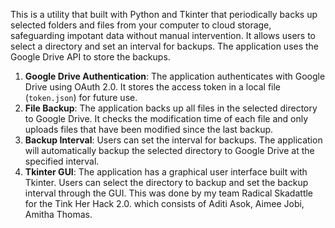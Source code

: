 This is a utility that built with Python and Tkinter that periodically backs up selected folders and files from your computer to cloud storage, safeguarding impotant data without manual intervention. It allows users to select a directory and set an interval for backups. The application uses the Google Drive API to store the backups.
1. **Google Drive Authentication**: The application authenticates with Google Drive using OAuth 2.0. It stores the access token in a local file (`token.json`) for future use.
2. **File Backup**: The application backs up all files in the selected directory to Google Drive. It checks the modification time of each file and only uploads files that have been modified since the last backup.
3. **Backup Interval**: Users can set the interval for backups. The application will automatically backup the selected directory to Google Drive at the specified interval.
4. **Tkinter GUI**: The application has a graphical user interface built with Tkinter. Users can select the directory to backup and set the backup interval through the GUI.
This was done by my team Radical Skadattle for the Tink Her Hack 2.0. which consists of Aditi Asok, Aimee Jobi, Amitha Thomas. 
